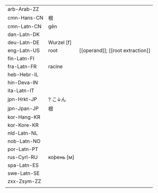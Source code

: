 | | | |
|-|-|-|
| arb-Arab-ZZ |  |  |
| cmn-Hans-CN | 根 |  |
| cmn-Latn-CN | gēn |  |
| dan-Latn-DK |  |  |
| deu-Latn-DE | Wurzel [f] |  |
| eng-Latn-US | root | [[operand]]; [[root extraction]] |
| fin-Latn-FI |  |  |
| fra-Latn-FR | racine |  |
| heb-Hebr-IL |  |  |
| hin-Deva-IN |  |  |
| ita-Latn-IT |  |  |
| jpn-Hrkt-JP | ? こ↓ん |  |
| jpn-Jpan-JP | 根 |  |
| kor-Hang-KR |  |  |
| kor-Kore-KR |  |  |
| nld-Latn-NL |  |  |
| nob-Latn-NO |  |  |
| por-Latn-PT |  |  |
| rus-Cyrl-RU | ко́рень [м] |  |
| spa-Latn-ES |  |  |
| swe-Latn-SE |  |  |
| zxx-Zsym-ZZ |  |  |
|  |  |  |
